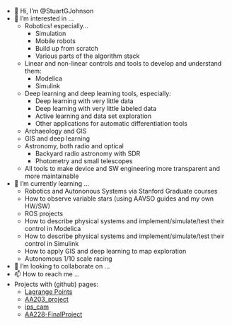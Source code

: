 - 👋 Hi, I’m @StuartGJohnson
- 👀 I’m interested in ...
  - Robotics! especially...
    - Simulation
    - Mobile robots
    - Build up from scratch
    - Various parts of the algorithm stack
  - Linear and non-linear controls and tools to develop and understand them:
    - Modelica
    - Simulink
  - Deep learning and deep learning tools, especially:
    - Deep learning with very little data
    - Deep learning with very little labeled data
    - Active learning and data set exploration
    - Other applications for automatic differentiation tools
  - Archaeology and GIS
  - GIS and deep learning
  - Astronomy, both radio and optical
    - Backyard radio astronomy with SDR
    - Photometry and small telescopes
  - All tools to make device and SW engineering more transparent and more maintainable
- 🌱 I’m currently learning ...
  - Robotics and Autononous Systems via Stanford Graduate courses
  - How to observe variable stars (using AAVSO guides and my own HW/SW)
  - ROS projects
  - How to describe physical systems and implement/simulate/test their control in Modelica
  - How to describe physical systems and implement/simulate/test their control in Simulink
  - How to apply GIS and deep learning to map exploration
  - Autonomous 1/10 scale racing
- 💞️ I’m looking to collaborate on ...
- 📫 How to reach me ...
- Projects with (github) pages:
  - [Lagrange Points](https://StuartGJohnson.github.io/LagrangePoints)
  - [AA203_project](https://stuartgjohnson.github.io/AA203_project/)
  - [ips_cam](https://stuartgjohnson.github.io/ips_cam/)
  - [AA228-FinalProject](https://stuartgjohnson.github.io/AA228-FinalProject/)
<!---
StuartGJohnson/StuartGJohnson is a ✨ special ✨ repository because its `README.md` (this file) appears on your GitHub profile.
You can click the Preview link to take a look at your changes.
--->

